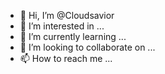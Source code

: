 - 👋 Hi, I’m @Cloudsavior
- 👀 I’m interested in ...
- 🌱 I’m currently learning ...
- 💞️ I’m looking to collaborate on ...
- 📫 How to reach me ...

<!---
Cloudsavior/Cloudsavior is a ✨ special ✨ repository because its `README.md` (this file) appears on your GitHub profile.
You can click the Preview link to take a look at your changes.
--->
